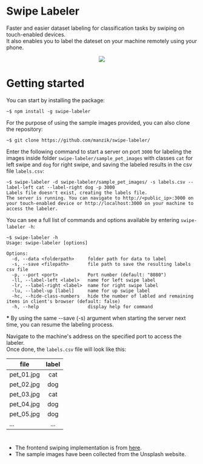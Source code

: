 # Swipe Labeler
Faster and easier dataset labeling for classification tasks by swiping on touch-enabled devices.  
It also enables you to label the dateset on your machine remotely using your phone.

<p align="center"><img align="center" src="demo/demo.gif"/></p>  

# Getting started
You can start by installing the package:
```command
~$ npm install -g swipe-labeler
```
For the purpose of using the sample images provided, you can also clone the repository:
```command
~$ git clone https://github.com/manzik/swipe-labeler/
```
Enter the following command to start a server on port `3000` for labeling the images inside folder `swipe-labeler/sample_pet_images` with classes `cat` for left swipe and `dog` for right swipe, and saving the labeled results in the csv file `labels.csv`:
```command
~$ swipe-labeler -d swipe-labeler/sample_pet_images/ -s labels.csv --label-left cat --label-right dog -p 3000
Labels file doesn't exist, creating the labels file.
The server is running. You can navigate to http://<public_ip>:3000 on your touch-enabled device or http://localhost:3000 on your machine to access the labeler.
```

You can see a full list of commands and options available by entering `swipe-labeler -h`:
```command
~$ swipe-labeler -h
Usage: swipe-labeler [options]

Options:
  -d, --data <folderpath>     folder path for data to label
  -s, --save <filepath>       file path to save the resulting labels csv file
  -p, --port <port>           Port number (default: "8080")
  -ll, --label-left <label>   name for left swipe label
  -lr, --label-right <label>  name for right swipe label
  -lu, --label-up [label]     name for up swipe label
  -hc, --hide-class-numbers   hide the number of labled and remaining items in client's browser (default: false)
  -h, --help                  display help for command
```
**\*** By using the same --save (-s) argument when starting the server next time, you can resume the labeling process.  

Navigate to the machine's address on the specified port to access the labeler.  
Once done, the `labels.csv` file will look like this:

| file          | label         |
| --------------|:-------------:|
| pet_01.jpg    | cat           |
| pet_02.jpg    | dog           |
| pet_03.jpg    | cat           |
| pet_04.jpg    | dog           |
| pet_05.jpg    | dog           |
| ...           | ...           |


#   
- The frontend swiping implementation is from [here](https://www.outsystems.com/blog/posts/gestures_glamour_swipeable_stacked_cards/).
- The sample images have been collected from the Unsplash website.
